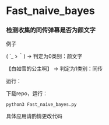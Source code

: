 # Fast_naive_bayes
### 检测收集的同传弹幕是否为颜文字

例子

( ´_ゝ｀) -> 判定为0类别：颜文字

【白如雪的公主啊】 -> 判定为1类别：同传

运行：

下载repo，运行：
```
python3 Fast_naive_bayes.py
```

具体应用请酌情更改代码
